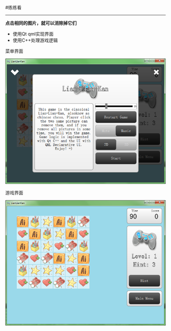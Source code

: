 ﻿#练练看
***
__点击相同的图片，就可以消除掉它们__

* 使用Qt qml实现界面
* 使用C++处理游戏逻辑

菜单界面

![menu](screen_menu.png)

游戏界面

![play](screen_play.png)